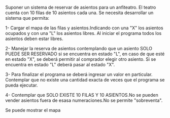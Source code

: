 Suponer un sistema de reservar de asientos para un anfiteatro. El teatro cuenta con 10 filas de 10 asientos cada una. Se necesita desarrollar un sistema que permita:

1- Cargar el mapa de las filas y asientos.Indicando con una "X" los asientos ocupados y con una "L" los asientos libres. Al iniciar el programa todos los asientos deben estar libres.

2- Manejar la reserva de asientos contemplando que un asiento SOLO PUEDE SER RESERVADO si se encuentra en estado "L", en caso de que esté en estado "X", se deberá permitir al comprador elegir otro asiento. Si se encuentra en estado "L" deberá pasar al estado "X".

3- Para finalizar el programa se deberá ingresar un valor en particular. Contemplar que no existe una cantidad exacta de veces que el programa se pueda ejecutar.

4- Contemplar que SOLO EXISTE 10 FILAS Y 10 ASIENTOS.No se pueden vender asientos fuera de esasa numeraciones.No se permite "sobreventa".

Se puede mostrar el mapa